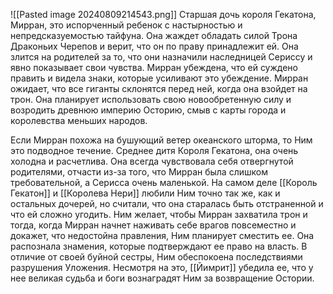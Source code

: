 ![[Pasted image 20240809214543.png]]
Старшая дочь короля Гекатона, Мирран, это испорченный ребенок с настырностью и непредсказуемостью тайфуна. Она жаждет обладать силой Трона Драконьих Черепов и верит, что он по праву принадлежит ей. Она злится на родителей за то, что они назначили наследницей Сериссу и явно показывает свои чувства. Мирран убеждена, что ей суждено править и видела знаки, которые усиливают это убеждение. Мирран ожидает, что все гиганты склонятся перед ней, когда она взойдет на трон. Она планирует использовать свою новообретенную силу и возродить древнюю империю Осторию, смыв с карты города и королевства меньших народов. 

Если Мирран похожа на бушующий ветер океанского шторма, то Ним это подводное течение. Среднее дитя Короля Гекатона, она очень холодна и расчетлива. Она всегда чувствовала себя отвергнутой родителями, отчасти из-за того, что Мирран была слишком требовательной, а Серисса очень маленькой. На самом деле [[Король Гекатон]] и [[Королева Нери]] любили Ним точно так же, как и остальных дочерей, но считали, что она старалась быть отстраненной и что ей сложно угодить. Ним желает, чтобы Мирран захватила трон и тогда, когда Мирран начнет наживать себе врагов повсеместно и докажет, что недостойна правления, Ним планирует сместить ее. Она распознала знамения, которые подтверждают ее право на власть. В отличие от своей буйной сестры, Ним обеспокоена последствиями разрушения Уложения. Несмотря на это, [[Йимрит]] убедила ее, что у нее великая судьба и боги вознаградят Ним за возвращение Остории.